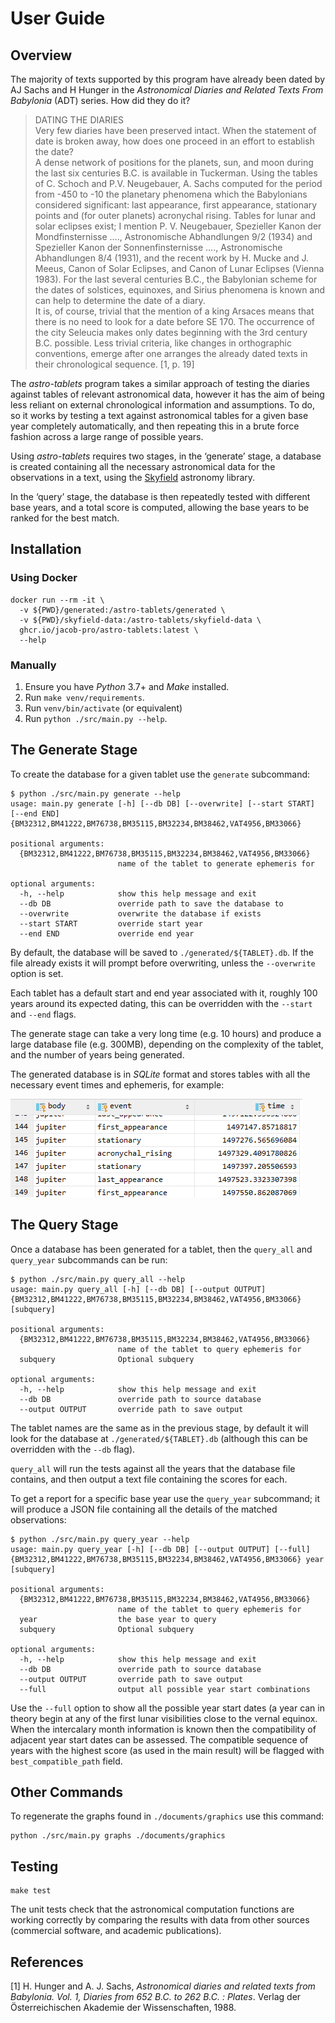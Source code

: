 User Guide
==========

Overview
--------

The majority of texts supported by this program have already been dated
by AJ Sachs and H Hunger in the *Astronomical Diaries and Related Texts
From Babylonia* (ADT) series. How did they do it?

> DATING THE DIARIES <br /> Very few diaries have been preserved intact.
> When the statement of date is broken away, how does one proceed in an
> effort to establish the date? <br /> A dense network of positions for
> the planets, sun, and moon during the last six centuries B.C. is
> available in Tuckerman. Using the tables of C. Schoch and P.V.
> Neugebauer, A. Sachs computed for the period from -450 to -10 the
> planetary phenomena which the Babylonians considered significant: last
> appearance, first appearance, stationary points and (for outer
> planets) acronychal rising. Tables for lunar and solar eclipses exist;
> I mention P. V. Neugebauer, Spezieller Kanon der Mondfinsternisse ….,
> Astronomische Abhandlungen 9/2 (1934) and Spezieller Kanon der
> Sonnenfinsternisse …., Astronomische Abhandlungen 8/4 (1931), and the
> recent work by H. Mucke and J. Meeus, Canon of Solar Eclipses, and
> Canon of Lunar Eclipses (Vienna 1983). For the last several centuries
> B.C., the Babylonian scheme for the dates of solstices, equinoxes, and
> Sirius phenomena is known and can help to determine the date of a
> diary. <br /> It is, of course, trivial that the mention of a king
> Arsaces means that there is no need to look for a date before SE 170.
> The occurrence of the city Seleucia makes only dates beginning with
> the 3rd century B.C. possible. Less trivial criteria, like changes in
> orthographic conventions, emerge after one arranges the already dated
> texts in their chronological sequence. \[1, p. 19\]

The *astro-tablets* program takes a similar approach of testing the
diaries against tables of relevant astronomical data, however it has the
aim of being less reliant on external chronological information and
assumptions. To do, so it works by testing a text against astronomical
tables for a given base year completely automatically, and then
repeating this in a brute force fashion across a large range of possible
years.

Using *astro-tablets* requires two stages, in the ‘generate’ stage, a
database is created containing all the necessary astronomical data for
the observations in a text, using the
[Skyfield](https://rhodesmill.org/skyfield/) astronomy library.

In the ‘query’ stage, the database is then repeatedly tested with
different base years, and a total score is computed, allowing the base
years to be ranked for the best match.

Installation
------------

### Using Docker

    docker run --rm -it \
      -v ${PWD}/generated:/astro-tablets/generated \
      -v ${PWD}/skyfield-data:/astro-tablets/skyfield-data \
      ghcr.io/jacob-pro/astro-tablets:latest \
      --help

### Manually

1.  Ensure you have *Python* 3.7+ and *Make* installed.
2.  Run `make venv/requirements`.
3.  Run `venv/bin/activate` (or equivalent)
4.  Run `python ./src/main.py --help`.

The Generate Stage
------------------

To create the database for a given tablet use the `generate` subcommand:

    $ python ./src/main.py generate --help 
    usage: main.py generate [-h] [--db DB] [--overwrite] [--start START] [--end END] {BM32312,BM41222,BM76738,BM35115,BM32234,BM38462,VAT4956,BM33066}

    positional arguments:
      {BM32312,BM41222,BM76738,BM35115,BM32234,BM38462,VAT4956,BM33066}
                            name of the tablet to generate ephemeris for

    optional arguments:
      -h, --help            show this help message and exit
      --db DB               override path to save the database to
      --overwrite           overwrite the database if exists
      --start START         override start year
      --end END             override end year

By default, the database will be saved to `./generated/${TABLET}.db`. If
the file already exists it will prompt before overwriting, unless the
`--overwrite` option is set.

Each tablet has a default start and end year associated with it, roughly
100 years around its expected dating, this can be overridden with the
`--start` and `--end` flags.

The generate stage can take a very long time (e.g. 10 hours) and produce
a large database file (e.g. 300MB), depending on the complexity of the
tablet, and the number of years being generated.

The generated database is in *SQLite* format and stores tables with all
the necessary event times and ephemeris, for example:

![](img/events_table_example.png)

The Query Stage
---------------

Once a database has been generated for a tablet, then the `query_all`
and `query_year` subcommands can be run:

    $ python ./src/main.py query_all --help
    usage: main.py query_all [-h] [--db DB] [--output OUTPUT] {BM32312,BM41222,BM76738,BM35115,BM32234,BM38462,VAT4956,BM33066} [subquery]

    positional arguments:
      {BM32312,BM41222,BM76738,BM35115,BM32234,BM38462,VAT4956,BM33066}
                            name of the tablet to query ephemeris for
      subquery              Optional subquery

    optional arguments:
      -h, --help            show this help message and exit
      --db DB               override path to source database
      --output OUTPUT       override path to save output

The tablet names are the same as in the previous stage, by default it
will look for the database at `./generated/${TABLET}.db` (although this
can be overridden with the `--db` flag).

`query_all` will run the tests against all the years that the database
file contains, and then output a text file containing the scores for
each.

To get a report for a specific base year use the `query_year`
subcommand; it will produce a JSON file containing all the details of
the matched observations:

    $ python ./src/main.py query_year --help
    usage: main.py query_year [-h] [--db DB] [--output OUTPUT] [--full] {BM32312,BM41222,BM76738,BM35115,BM32234,BM38462,VAT4956,BM33066} year [subquery]

    positional arguments:
      {BM32312,BM41222,BM76738,BM35115,BM32234,BM38462,VAT4956,BM33066}
                            name of the tablet to query ephemeris for
      year                  the base year to query
      subquery              Optional subquery

    optional arguments:
      -h, --help            show this help message and exit
      --db DB               override path to source database
      --output OUTPUT       override path to save output
      --full                output all possible year start combinations

Use the `--full` option to show all the possible year start dates (a
year can in theory begin at any of the first lunar visibilities close to
the vernal equinox. When the intercalary month information is known then
the compatibility of adjacent year start dates can be assessed. The
compatible sequence of years with the highest score (as used in the main
result) will be flagged with `best_compatible_path` field.

Other Commands
--------------

To regenerate the graphs found in `./documents/graphics` use this
command:

    python ./src/main.py graphs ./documents/graphics

Testing
-------

    make test

The unit tests check that the astronomical computation functions are
working correctly by comparing the results with data from other sources
(commercial software, and academic publications).

References
----------

\[1\] H. Hunger and A. J. Sachs, *Astronomical diaries and related texts
from Babylonia. Vol. 1, Diaries from 652 B.C. to 262 B.C. : Plates*.
Verlag der Österreichischen Akademie der Wissenschaften, 1988.
